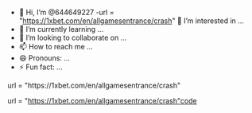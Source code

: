 - 👋 Hi, I’m @644649227
-url = "https://1xbet.com/en/allgamesentrance/crash" 👀 I’m interested in ...
- 🌱 I’m currently learning ...
- 💞️ I’m looking to collaborate on ...
- 📫 How to reach me ...
- 😄 Pronouns: ...
- ⚡ Fun fact: ...

<!---
644649227/644649227 is a ✨ special ✨ repository because its `README.md` (this file) appears on your GitHub profile.
You can click the Preview link to take a look at your changes.
--->url = "https://1xbet.com/en/allgamesentrance/crash"
url = "https://1xbet.com/en/allgamesentrance/crash"code 
